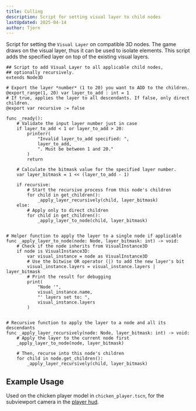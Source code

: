 ```yaml
---
title: Culling
description: Script for setting visual layer to child nodes
lastUpdated: 2025-04-14
author: Tjorn
---
```


Script for setting the `Visual Layer` on compatible 3D nodes. The game draws on the visual layer, thus it can be used to isolate elements. This script adds the specified layer on top of the existing visual layers.

```gdscript
## Script to add Visual Layer to all applicable child nodes,
## optionally recursively.
extends Node3D

# Export the layer *number* (1 to 20) you want to ADD to the children.
@export_range(1, 20) var layer_to_add : int = 1
# If true, applies the layer to all descendants. If false, only direct children.
@export var recursive := false

func _ready():
	# Validate the input layer number just in case
	if layer_to_add < 1 or layer_to_add > 20:
		printerr(
			"Invalid layer_to_add specified: ",
			layer_to_add,
			". Must be between 1 and 20."
		)
		return

	# Calculate the bitmask value for the specified layer number.
	var layer_bitmask = 1 << (layer_to_add - 1)

	if recursive:
		# Start the recursive process from this node's children
		for child in get_children():
			_apply_layer_recursively(child, layer_bitmask)
	else:
		# Apply only to direct children
		for child in get_children():
			_apply_layer_to_node(child, layer_bitmask)


# Helper function to apply the layer to a single node if applicable
func _apply_layer_to_node(node: Node, layer_bitmask: int) -> void:
	# Check if the node inherits from VisualInstance3D
	if node is VisualInstance3D:
		var visual_instance = node as VisualInstance3D
		# Use the bitwise OR operator (|) to add the new layer's bit
		visual_instance.layers = visual_instance.layers | layer_bitmask
		# Print the result for debugging
		print(
			"Node '",
			visual_instance.name,
			"' layers set to: ",
			visual_instance.layers
		)


# Recursive function to apply the layer to a node and all its descendants
func _apply_layer_recursively(node: Node, layer_bitmask: int) -> void:
	# Apply the layer to the current node first
	_apply_layer_to_node(node, layer_bitmask)

	# Then, recurse into this node's children
	for child in node.get_children():
		_apply_layer_recursively(child, layer_bitmask)
```

## Example Usage

Used on the chicken player model in `chicken_player.tscn`, for the subviewport camera in the [player hud](/fowl-play/gameplay/user-interface/player-hud).

